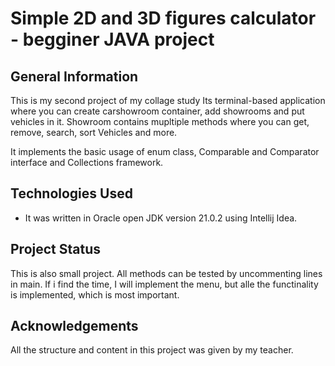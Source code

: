 # Simple 2D and 3D figures calculator - begginer JAVA project 

## General Information
This is my second project of my collage study
Its terminal-based application where you can create carshowroom container, add showrooms and put vehicles in it.
Showroom contains mupltiple methods where you can get, remove, search, sort Vehicles and more. 

It implements the basic usage of enum class, Comparable and Comparator interface and Collections framework.

## Technologies Used
- It was written in Oracle open JDK version 21.0.2 using Intellij Idea.

## Project Status
This is also small project. All methods can be tested by uncommenting lines in main.
If i find the time, I will implement the menu, but alle the functinality is implemented, which is most important.

## Acknowledgements
All the structure and content in this project was given by my teacher.
